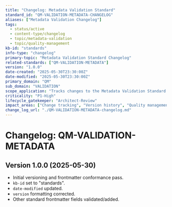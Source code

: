 ```yaml
---
title: "Changelog: Metadata Validation Standard"
standard_id: "QM-VALIDATION-METADATA-CHANGELOG"
aliases: ["Metadata Validation Changelog"]
tags:
  - status/active
  - content-type/changelog
  - topic/metadata-validation
  - topic/quality-management
kb-id: "standards"
info-type: "changelog"
primary-topic: "Metadata Validation Standard Changelog"
related-standards: ["QM-VALIDATION-METADATA"]
version: "1.0.0"
date-created: "2025-05-30T23:30:00Z"
date-modified: "2025-05-30T23:30:00Z"
primary_domain: "QM"
sub_domain: "VALIDATION"
scope_application: "Tracks changes to the Metadata Validation Standard."
criticality: "P1-High"
lifecycle_gatekeeper: "Architect-Review"
impact_areas: ["Change tracking", "Version history", "Quality management"]
change_log_url: "./QM-VALIDATION-METADATA-changelog.md"
---
```


# Changelog: QM-VALIDATION-METADATA

## Version 1.0.0 (2025-05-30)
- Initial versioning and frontmatter conformance pass.
- `kb-id` set to "standards".
- `date-modified` updated.
- `version` formatting corrected.
- Other standard frontmatter fields validated/added.
